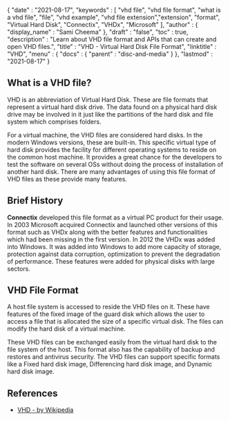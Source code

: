 {
  "date" : "2021-08-17",
  "keywords" : [ "vhd file", "vhd file format", "what is a vhd file", "file", "vhd example", "vhd file extension","extension", "format", "Virtual Hard Disk", "Connectix", "VHDx", "Microsoft" ],
  "author" : {
    "display_name" : "Sami Cheema"
  },
  "draft" : "false",
   "toc" : true,
  "description" : "Learn about VHD file format and APIs that can create and open VHD files.",
  "title" : "VHD - Virtual Hard Disk File Format",
  "linktitle" : "VHD",
  "menu" : {
    "docs" : {
      "parent" : "disc-and-media"
    }
  },
  "lastmod" : "2021-08-17"
}

## What is a VHD file?

VHD is an abbreviation of Virtual Hard Disk. These are file formats that represent a virtual hard disk drive. The data found on a physical hard disk drive may be involved in it just like the partitions of the hard disk and file system which comprises folders. 

For a virtual machine, the VHD files are considered hard disks. In the modern Windows versions, these are built-in. This specific virtual type of hard disk provides the facility for different operating systems to reside on the common host machine. It provides a great chance for the developers to test the software on several OSs without doing the process of installation of another hard disk. There are many advantages of using this file format of VHD files as these provide many features.


## Brief History ##

**Connectix** developed this file format as a virtual PC product for their usage. In 2003 Microsoft acquired Connectix and launched other versions of this format such as VHDx along with the better features and functionalities which had been missing in the first version. In 2012 the VHDx was added into Windows. It was added into Windows to add more capacity of storage, protection against data corruption, optimization to prevent the degradation of performance. These features were added for physical disks with large sectors.

## VHD File Format ##

A host file system is accessed to reside the VHD files on it. These have features of the fixed image of the guard disk which allows the user to access a file that is allocated the size of a specific virtual disk. The files can modify the hard disk of a virtual machine. 

These VHD files can be exchanged easily from the virtual hard disk to the file system of the host. This format also has the capability of backup and restores and antivirus security. The VHD files can support specific formats like a Fixed hard disk image, Differencing hard disk image, and Dynamic hard disk image.


## References ##

* [VHD - by Wikipedia](https://en.wikipedia.org/wiki/VHD_(file_format))

